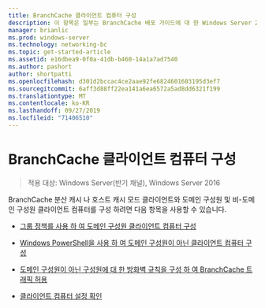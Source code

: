 ```yaml
---
title: BranchCache 클라이언트 컴퓨터 구성
description: 이 항목은 일부는 BranchCache 배포 가이드에 대 한 Windows Server 2016, 지사에 WAN 대역폭 사용량을 최적화 하기 위해 분산 및 호스트 캐시 모드로 BranchCache를 배포 하는 방법을 보여 주는
manager: brianlic
ms.prod: windows-server
ms.technology: networking-bc
ms.topic: get-started-article
ms.assetid: e16dbea9-0f0a-41db-b460-14a1a7ad7540
ms.author: pashort
author: shortpatti
ms.openlocfilehash: d301d2bccac4ce2aae92fe6824601603195d3ef7
ms.sourcegitcommit: 6aff3d88ff22ea141a6ea6572a5ad8dd6321f199
ms.translationtype: MT
ms.contentlocale: ko-KR
ms.lasthandoff: 09/27/2019
ms.locfileid: "71406510"
---
```

# <a name="configure-branchcache-client-computers"></a>BranchCache 클라이언트 컴퓨터 구성

>적용 대상: Windows Server(반기 채널), Windows Server 2016

BranchCache 분산 캐시 나 호스트 캐시 모드 클라이언트와 도메인 구성원 및 비-도메인 구성원 클라이언트 컴퓨터를 구성 하려면 다음 항목을 사용할 수 있습니다.  
  
-   [그룹 정책를 사용 하 여 도메인 구성원 클라이언트 컴퓨터 구성](../../branchcache/deploy/Use-Group-Policy-to-Configure-Domain-Member-Client-Computers.md)  
  
-   [Windows PowerShell을 사용 하 여 도메인 구성원이 아닌 클라이언트 컴퓨터 구성](../../branchcache/deploy/Use-Windows-PowerShell-to-Configure-Non-Domain-Member-Client-Computers.md)  
  
-   [도메인 구성원이 아닌 구성원에 대 한 방화벽 규칙을 구성 하 여 BranchCache 트래픽 허용](../../branchcache/deploy/Configure-Firewall-Rules-for-Non-Domain-Members-to-Allow-BranchCache-Traffic.md)  
  
-   [클라이언트 컴퓨터 설정 확인](../../branchcache/deploy/Verify-Client-Computer-Settings.md)  
  


